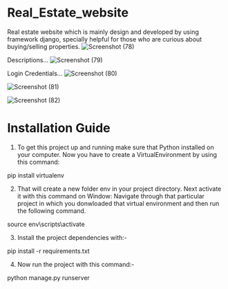 # Real_Estate_website
Real estate website which is mainly design and developed by using framework django, specially helpful for those who are curious about buying/selling properties.
![Screenshot (78)](https://user-images.githubusercontent.com/57299163/117441568-31f1ab00-af53-11eb-881a-184fca22f400.png)

Descriptions...
![Screenshot (79)](https://user-images.githubusercontent.com/57299163/117441796-8a28ad00-af53-11eb-8d23-985a9358cab4.png)

Login Credentials...
![Screenshot (80)](https://user-images.githubusercontent.com/57299163/117441845-9876c900-af53-11eb-8844-bc25fea0416e.png)


![Screenshot (81)](https://user-images.githubusercontent.com/57299163/117441886-a593b800-af53-11eb-833f-8f8fd7586931.png)


![Screenshot (82)](https://user-images.githubusercontent.com/57299163/117441927-b3493d80-af53-11eb-826c-41c2efddc89b.png)

# Installation Guide
1) To get this project up and running make sure that Python installed on your computer. Now you have to create a VirtualEnvironment by using this command:

pip install virtualenv 

2) That will create a new folder env in your project directory. Next activate it with this command on Window:
 Navigate through that particular project in which you donwloaded that virtual environment and then run the following command.

source env\scripts\activate

3) Install the project dependencies with:-

pip install -r requirements.txt

4) Now run the project with this command:-

python manage.py runserver
